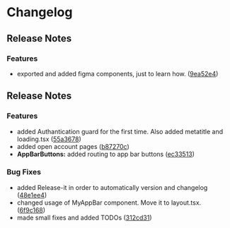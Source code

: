 # Changelog

## Release Notes


### Features

* exported and added figma components, just to learn how. ([9ea52e4](https://github.com/TahirHayta/animalshelter-next.js/commit/9ea52e4b4fc9cbb8e29ac1ce1a0c719152a54e6a))

## Release Notes


### Features

* added Authantication guard for the first time. Also added metatitle and loading.tsx ([55a3678](https://github.com/TahirHayta/animalshelter-next.js/commit/55a3678b91fd24b2b81dabbda99a96bc4c0740b1))
* added open account pages ([b87270c](https://github.com/TahirHayta/animalshelter-next.js/commit/b87270cfb6c5d8f35749887f72b16634fbcfac1c))
* **AppBarButtons:** added routing to app bar buttons ([ec33513](https://github.com/TahirHayta/animalshelter-next.js/commit/ec33513c1fd5e32c83cf5bf071b33aa6061a1643))

### Bug Fixes

* added Release-it in order to automatically version and changelog ([48e1ee4](https://github.com/TahirHayta/animalshelter-next.js/commit/48e1ee4d8854520ebca635b89550e076994d24e1))
* changed usage of MyAppBar component. Move it to layout.tsx. ([6f9c168](https://github.com/TahirHayta/animalshelter-next.js/commit/6f9c1689323c8de96f30c0c5c38087accccdf6d2))
* made small fixes and added TODOs ([312cd31](https://github.com/TahirHayta/animalshelter-next.js/commit/312cd316fd1f2ed9f2319fab4340e6895eea660e))
